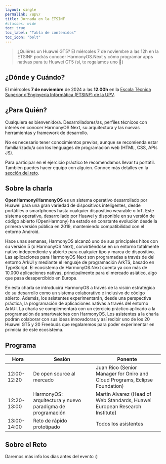 ```yaml
---
layout: single
permalink: /upv/
title: Jornada en la ETSINF
#classes: wide
toc: true
toc_label: "Tabla de contenidos"
toc_icon: "bolt"
---
```


> ¿Quiéres un Huawei GT5? El miércoles 7 de noviembre a las 12h en la ETSINF podrás conocer HarmonyOS.Next y cómo programar apps nativas para tu Huawei GT5 (sí, te regalamos uno 🙂)

## ¿Dónde y Cuándo?

El miércoles __7 de noviembre__ de 2024 a las __12.00h__ en la [Escola Tècnica Superior d’Enginyeria Informàtica (ETSINF) de la UPV](https://www.upv.es/entidades/etsinf/).

## ¿Para Quién?

Cualquiera es bienvenido/a. Desarrolladores/as, perfiles técnicos con interés en conocer HarmonyOS.Next, su arquitectura y las nuevas herramientas y framework de desarrollo. 

No es necesario tener conocimientos previos, aunque se recomienda estar familiarizado/a con los lenguages de programación web (HTML, CSS, APIs JS).

Para participar en el ejercicio práctico te recomendamos llevar tu portátil. También puedes hacer equipo con alguien. Conoce más detalles en la [sección del reto](#sobre-el-reto). 

## Sobre la charla 

__OpenHarmony/HarmonyOS__ es un sistema operativo desarrollado por Huawei para una gran variedad de dispositivos inteligentes, desde portátiles o smartphones hasta cualquier dispositivo wearable o IoT. Este sistema operativo, desarrollado por Huawei y disponible en su versión de código abierto (OpenHarmony) ha estado en constante evolución desde la primera versión pública en 2019, manteniendo compatibilidad con el entorno Android. 

Hace unas semanas, HarmonyOS alcanzó uno de sus principales hitos con su versión 5 (o HarmonyOS Next), convirtiéndose en un entorno totalmente nativo independiente y abierto para cualquier tipo y marca de dispositivo. Las aplicaciones para HarmonyOS Next son programadas a través de del entorno ArkUI y mediante el lenguaje de programación ArkTS, basado en TypeScript. El ecosistema de HarmonyOS.Next cuenta ya con más de 10.000 aplicaciones nativas, principalmente para el mercado asiático, algo que pasa desapercibido en Europa.

En esta charla se introducirá HarmonyOS a través de la visión estratégica de su desarrollo como un sistema colaborativo e inclusivo de código abierto. Además, los asistentes experimentarán, desde una perspectiva práctica, la programación de aplicaciones nativas a través del entorno ArkUI. La charla se complementará con un ejercicio práctico aplicado a la programación de smartwatches con HarmonyOS. Los asistentes a la charla podrán colaborar con sus ideas innovadoras y así recibir uno de los 20 Huawei GT5 y 20 Freebuds que regalaremos para poder experimentar en primicia de este ecosistema.

## Programa

| Hora | Sesión | Ponente |
|------|--------|---------|
| 12:00-12:20 | De open source al mercado | Juan Rico (Senior Manager for Oniro and Cloud Programs, Eclipse Foundation) |
| 12:20-13:00 | HarmonyOS: arquitectura y nuevo paradigma de programación | Martin Alvarez (Head of Web Standards, Huawei European Research Institute)|
| 13:00-14:00 | Reto de rápido prototipado | Todos los asistentes |

## Sobre el Reto

Daremos más info los días antes del evento :)
